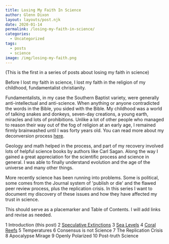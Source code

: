 ```yaml
---
title: Losing My Faith In Science
author: Glenn Dixon
layout: layouts/post.njk
date: 2020-01-14
permalink: /losing-my-faith-in-science/
categories:
  - Uncategorized
tags:
  - posts
  - science
image: /img/losing-my-faith.png
---
```

(This is the first in a series of posts about losing my faith in science)

Before I lost my faith in science, I lost my faith in the religion of my childhood, fundamentalist christianity.

Fundamentalists, in my case the Southern Baptist variety, were generally anti-intellectual and anti-science. When anything or anyone contradicted the words in the Bible, you sided with the Bible. My childhood was a world of talking snakes and donkeys, seven-day creations, a young earth, miracles and lots of prohibitions. Unlike a lot of other people who managed to reason their way out of the fog of religion at an early age, I remained firmly brainwashed until I was forty years old. You can read more about my deconversion process [here](https://forty-years-fundie.tumblr.com/deconversion).

Geology and math helped in the process, and part of my recovery involved lots of helpful science books by authors like Carl Sagan. Along the way I gained a great appreciation for the scientific process and science in general. I was able to finally understand evolution and the age of the universe and many other things.

More recently science has been running into problems. Some is political, some comes from the Journal system of 'publish or die' and the flawed peer review process, plus the replication crisis. In this series I want to document my discovery of these issues and how they have affected my trust in science.

This should serve as a placemarker and Table of Contents. I will add links and revise as needed.

 1 Introduction (this post)
 2 [Speculative Extinctions](/speculative-extinctions)
 3 [Sea Levels](/sea-levels)
 4 [Coral Reefs](/coral-reefs)
 5 Temperatures 
 6 Consensus is not Science
 7 The Replication Crisis
 8 Apocalypse Mirage
 9 Openly Polarized
10 Post-truth Science
